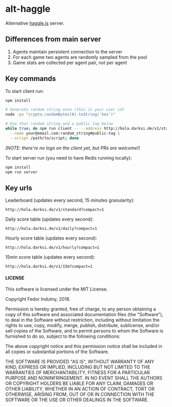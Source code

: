 # alt-haggle

Alternative [haggle.js][0] server.

## Differences from main server

1. Agents maintain persistent connection to the server
2. For each game two agents are randomly sampled from the pool
3. Game stats are collected per agent pair, not per agent

## Key commands

To start client run:
```bash
npm install

# Generate random string once (this is your user id)
node -pe "crypto.randomBytes(8).toString('hex')"

# Use that random string and a public tag below
while true; do npm run client -- --address http://hola.darksi.de/v1/standard \
  --name your@email.com:random_string#public-tag \
  --script /path/to/script; done
```
_(NOTE: there're no logs on the client yet, but PRs are welcome!)_

To start server run (you need to have Redis running locally):
```bash
npm install
npm run server
```

## Key urls

Leaderboard (updates every second, 15 minutes granularity):
```
http://hola.darksi.de/v1/standard?compact=1
```

Daily score table (updates every second):
```
http://hola.darksi.de/v1/daily?compact=1
```

Hourly score table (updates every second):
```
http://hola.darksi.de/v1/hourly?compact=1
```

15min score table (updates every second):
```
http://hola.darksi.de/v1/15m?compact=1
```

#### LICENSE

This software is licensed under the MIT License.

Copyright Fedor Indutny, 2018.

Permission is hereby granted, free of charge, to any person obtaining a
copy of this software and associated documentation files (the
"Software"), to deal in the Software without restriction, including
without limitation the rights to use, copy, modify, merge, publish,
distribute, sublicense, and/or sell copies of the Software, and to permit
persons to whom the Software is furnished to do so, subject to the
following conditions:

The above copyright notice and this permission notice shall be included
in all copies or substantial portions of the Software.

THE SOFTWARE IS PROVIDED "AS IS", WITHOUT WARRANTY OF ANY KIND, EXPRESS
OR IMPLIED, INCLUDING BUT NOT LIMITED TO THE WARRANTIES OF
MERCHANTABILITY, FITNESS FOR A PARTICULAR PURPOSE AND NONINFRINGEMENT. IN
NO EVENT SHALL THE AUTHORS OR COPYRIGHT HOLDERS BE LIABLE FOR ANY CLAIM,
DAMAGES OR OTHER LIABILITY, WHETHER IN AN ACTION OF CONTRACT, TORT OR
OTHERWISE, ARISING FROM, OUT OF OR IN CONNECTION WITH THE SOFTWARE OR THE
USE OR OTHER DEALINGS IN THE SOFTWARE.

[0]: https://github.com/hola/challenge_haggling
